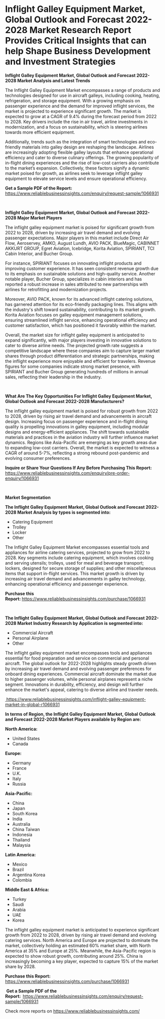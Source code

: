 <p><h1>Inflight Galley Equipment Market, Global Outlook and Forecast 2022-2028 Market Research Report Provides Critical Insights that can help Shape Business Development and Investment Strategies</h1></p><p><strong>Inflight Galley Equipment Market, Global Outlook and Forecast 2022-2028 Market Analysis and Latest Trends</strong></p>
<p><p>The Inflight Galley Equipment Market encompasses a range of products and technologies designed for use in aircraft galleys, including cooking, heating, refrigeration, and storage equipment. With a growing emphasis on passenger experience and the demand for improved inflight services, the market is projected to experience significant growth. The market is expected to grow at a CAGR of 9.4% during the forecast period from 2022 to 2028. Key drivers include the rise in air travel, airline investments in modernization, and a focus on sustainability, which is steering airlines towards more efficient equipment. </p><p>Additionally, trends such as the integration of smart technologies and eco-friendly materials into galley design are reshaping the landscape. Airlines are increasingly adopting flexible galley layouts that enhance operational efficiency and cater to diverse culinary offerings. The growing popularity of in-flight dining experiences and the rise of low-cost carriers also contribute to the market’s expansion. Collectively, these factors signify a dynamic market poised for growth, as airlines seek to leverage inflight galley equipment to elevate service levels and ensure operational efficiency.</p></p>
<p><strong>Get a Sample PDF of the Report:&nbsp;</strong> <a href="https://www.reliablebusinessinsights.com/enquiry/request-sample/1066931?utm_campaign=3325&utm_medium=2&utm_source=Github&utm_content=ia&utm_term=21032025&utm_id=inflight-galley-equipment-market-global-outlook-and-forecast-2022-2028">https://www.reliablebusinessinsights.com/enquiry/request-sample/1066931</a></p>
<p>&nbsp;</p>
<p><strong>Inflight Galley Equipment Market, Global Outlook and Forecast 2022-2028 Major Market Players</strong></p>
<p><p>The inflight galley equipment market is poised for significant growth from 2022 to 2028, driven by increasing air travel demand and evolving passenger expectations. Major players in this market include Direct Air Flow, Aeroservey, AMKO, August Lundh, AVIO PACK, BlueMagic, CABINNET AKKURT GROUP, Egret Aviation, Icebridge, Korita Aviation, SPIRIANT, TCI Cabin Interior, and Bucher Group.</p><p>For instance, SPIRIANT focuses on innovating inflight products and improving customer experience. It has seen consistent revenue growth due to its emphasis on sustainable solutions and high-quality service. Another notable player, Bucher Group, specializes in cabin interiors and has reported a robust increase in sales attributed to new partnerships with airlines for retrofitting and modernization projects.</p><p>Moreover, AVIO PACK, known for its advanced inflight catering solutions, has garnered attention for its eco-friendly packaging lines. This aligns with the industry's shift toward sustainability, contributing to its market growth. Korita Aviation focuses on galley equipment management solutions, ensuring streamlined inflight service, enhancing operational efficiency and customer satisfaction, which has positioned it favorably within the market.</p><p>Overall, the market size for inflight galley equipment is anticipated to expand significantly, with major players investing in innovative solutions to cater to diverse airline needs. The projected growth rate suggests a competitive landscape where these companies aim to capture larger market shares through product differentiation and strategic partnerships, making the inflight experience more enjoyable and efficient for travelers. Revenue figures for some companies indicate strong market presence, with SPIRIANT and Bucher Group generating hundreds of millions in annual sales, reflecting their leadership in the industry.</p></p>
<p>&nbsp;</p>
<p><strong>What Are The Key Opportunities For Inflight Galley Equipment Market, Global Outlook and Forecast 2022-2028 Manufacturers?</strong></p>
<p><p>The inflight galley equipment market is poised for robust growth from 2022 to 2028, driven by rising air travel demand and advancements in aircraft design. Increasing focus on passenger experience and in-flight dining quality is propelling innovations in galley equipment, including modular designs and energy-efficient appliances. The shift towards sustainable materials and practices in the aviation industry will further influence market dynamics. Regions like Asia-Pacific are emerging as key growth areas due to expanding low-cost carriers. Overall, the market is expected to witness a CAGR of around 5-7%, reflecting a strong rebound post-pandemic and evolving consumer preferences.</p></p>
<p><strong>Inquire or Share Your Questions If Any Before Purchasing This Report:</strong> <a href="https://www.reliablebusinessinsights.com/enquiry/pre-order-enquiry/1066931?utm_campaign=3325&utm_medium=2&utm_source=Github&utm_content=ia&utm_term=21032025&utm_id=inflight-galley-equipment-market-global-outlook-and-forecast-2022-2028">https://www.reliablebusinessinsights.com/enquiry/pre-order-enquiry/1066931</a></p>
<p>&nbsp;</p>
<p><strong>Market Segmentation</strong></p>
<p><strong>The Inflight Galley Equipment Market, Global Outlook and Forecast 2022-2028 Market Analysis by types is segmented into:</strong></p>
<p><ul><li>Catering Equipment</li><li>Trolley</li><li>Locker</li><li>Other</li></ul></p>
<p><p>The Inflight Galley Equipment Market encompasses essential tools and appliances for airline catering services, projected to grow from 2022 to 2028. Key segments include catering equipment, which involves cooking and serving utensils; trolleys, used for meal and beverage transport; lockers, designed for secure storage of supplies; and other miscellaneous items that support in-flight services. This market growth is driven by increasing air travel demand and advancements in galley technology, enhancing operational efficiency and passenger experience.</p></p>
<p><strong>Purchase this Report:&nbsp;</strong><a href="https://www.reliablebusinessinsights.com/purchase/1066931?utm_campaign=3325&utm_medium=2&utm_source=Github&utm_content=ia&utm_term=21032025&utm_id=inflight-galley-equipment-market-global-outlook-and-forecast-2022-2028">https://www.reliablebusinessinsights.com/purchase/1066931</a></p>
<p>&nbsp;</p>
<p><strong>The Inflight Galley Equipment Market, Global Outlook and Forecast 2022-2028 Market Industry Research by Application is segmented into:</strong></p>
<p><ul><li>Commercial Aircraft</li><li>Personal Airplane</li><li>Other</li></ul></p>
<p><p>The inflight galley equipment market encompasses tools and appliances essential for food preparation and service on commercial and personal aircraft. The global outlook for 2022-2028 highlights steady growth driven by increasing air travel demand and evolving passenger preferences for onboard dining experiences. Commercial aircraft dominate the market due to higher passenger volumes, while personal airplanes represent a niche segment. Innovations in durability, efficiency, and design will further enhance the market's appeal, catering to diverse airline and traveler needs.</p></p>
<p><a href="https://www.reliablebusinessinsights.com/inflight-galley-equipment-market-in-global-r1066931?utm_campaign=3325&utm_medium=2&utm_source=Github&utm_content=ia&utm_term=21032025&utm_id=inflight-galley-equipment-market-global-outlook-and-forecast-2022-2028">&nbsp;https://www.reliablebusinessinsights.com/inflight-galley-equipment-market-in-global-r1066931</a></p>
<p><strong>In terms of Region, the Inflight Galley Equipment Market, Global Outlook and Forecast 2022-2028 Market Players available by Region are:</strong></p>
<p>
    <p> <strong> North America: </strong>
        <ul>
            <li>United States</li>
            <li>Canada</li>
        </ul>
        </p> 
    <p> <strong> Europe: </strong>
        <ul>
            <li>Germany</li>
            <li>France</li>
            <li>U.K.</li>
            <li>Italy</li>
            <li>Russia</li>
        </ul>
        </p> 
    <p> <strong> Asia-Pacific: </strong>
        <ul>
            <li>China</li>
            <li>Japan</li>
            <li>South Korea</li>
            <li>India</li>
            <li>Australia</li>
            <li>China Taiwan</li>
            <li>Indonesia</li>
            <li>Thailand</li>
            <li>Malaysia</li>
        </ul>
        </p> 
    <p> <strong> Latin America: </strong>
        <ul>
            <li>Mexico</li>
            <li>Brazil</li>
            <li>Argentina Korea</li>
            <li>Colombia</li>
        </ul>
        </p> 
    <p> <strong> Middle East & Africa: </strong>
        <ul>
            <li>Turkey</li>
            <li>Saudi</li>
            <li>Arabia</li>
            <li>UAE</li>
            <li>Korea</li>
        </ul>
    </p>
    </p>
<p><p>The inflight galley equipment market is anticipated to experience significant growth from 2022 to 2028, driven by rising air travel demand and evolving catering services. North America and Europe are projected to dominate the market, collectively holding an estimated 60% market share, with North America at 35% and Europe at 25%. Meanwhile, the Asia-Pacific region is expected to show robust growth, contributing around 25%. China is increasingly becoming a key player, expected to capture 15% of the market share by 2028.</p></p>
<p><strong>Purchase this Report: </strong><a href="https://www.reliablebusinessinsights.com/purchase/1066931?utm_campaign=3325&utm_medium=2&utm_source=Github&utm_content=ia&utm_term=21032025&utm_id=inflight-galley-equipment-market-global-outlook-and-forecast-2022-2028">https://www.reliablebusinessinsights.com/purchase/1066931</a></p>
<p>&nbsp;<strong>Get a Sample PDF of the Report:&nbsp;&nbsp;</strong><a href="https://www.reliablebusinessinsights.com/enquiry/request-sample/1066931?utm_campaign=3325&utm_medium=2&utm_source=Github&utm_content=ia&utm_term=21032025&utm_id=inflight-galley-equipment-market-global-outlook-and-forecast-2022-2028">https://www.reliablebusinessinsights.com/enquiry/request-sample/1066931</a></p>
<p><strong></strong></p>
<p>Check more reports on <a href="https://www.reliablebusinessinsights.com/?utm_campaign=3325&utm_medium=2&utm_source=Github&utm_content=ia&utm_term=21032025&utm_id=inflight-galley-equipment-market-global-outlook-and-forecast-2022-2028">https://www.reliablebusinessinsights.com/</a></p>